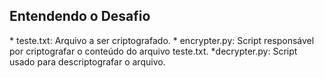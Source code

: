<h2>Entendendo o Desafio</h2>
 * teste.txt: Arquivo a ser criptografado.
 * encrypter.py: Script responsável por criptografar o conteúdo do arquivo teste.txt.
 *decrypter.py: Script usado para descriptografar o arquivo.

